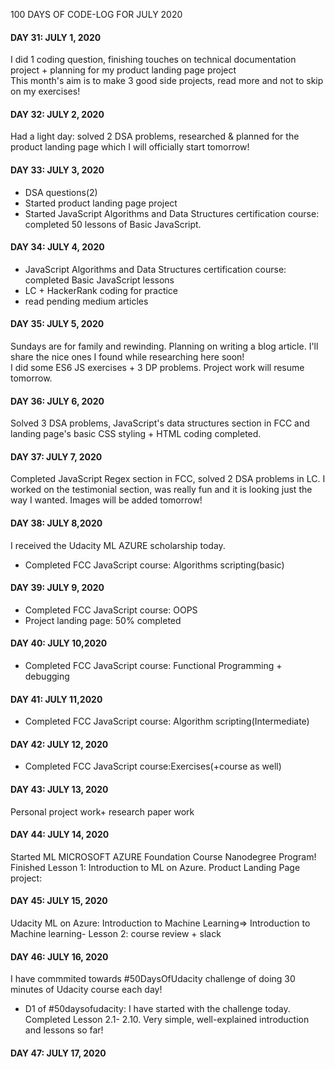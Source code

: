 100 DAYS OF CODE-LOG FOR JULY 2020

#### DAY 31: JULY 1, 2020
I did 1 coding question, finishing touches on technical documentation project + planning for my product landing page project <br/>
This month's aim is to make 3 good side projects, read more and not to skip on my exercises!

#### DAY 32: JULY 2, 2020
Had a light day: solved 2 DSA problems, researched & planned for the product landing page which I will officially start tomorrow! 

#### DAY 33: JULY 3, 2020
- DSA questions(2)
- Started product landing page project
- Started JavaScript Algorithms and Data Structures certification course: completed 50 lessons of Basic JavaScript.

#### DAY 34: JULY 4, 2020
- JavaScript Algorithms and Data Structures certification course: completed Basic JavaScript lessons
- LC + HackerRank coding for practice
- read pending medium articles

#### DAY 35: JULY 5, 2020
Sundays are for family and rewinding. Planning on writing a blog article. I'll share the nice ones I found while researching here soon!
<br/>
I did some ES6 JS exercises + 3 DP problems. Project work will resume tomorrow.

#### DAY 36: JULY 6, 2020
Solved 3 DSA problems, JavaScript's data structures section in FCC and landing page's basic CSS styling + HTML coding completed. 

#### DAY 37: JULY 7, 2020
Completed JavaScript Regex section in FCC, solved 2 DSA problems in LC. I worked on the testimonial section, was really fun and it is looking just the way I wanted. Images will be added tomorrow!

#### DAY 38: JULY 8,2020
I received the Udacity ML AZURE scholarship today. 
- Completed FCC JavaScript course: Algorithms scripting(basic)

#### DAY 39: JULY 9, 2020

- Completed FCC JavaScript course: OOPS
- Project landing page: 50% completed

#### DAY 40: JULY 10,2020

- Completed FCC JavaScript course: Functional Programming + debugging

#### DAY 41: JULY 11,2020

- Completed FCC JavaScript course: Algorithm scripting(Intermediate)

#### DAY 42: JULY 12, 2020

- Completed FCC JavaScript course:Exercises(+course as well) 

#### DAY 43: JULY 13, 2020

Personal project work+ research paper work

#### DAY 44: JULY 14, 2020

Started ML MICROSOFT AZURE Foundation Course Nanodegree Program! Finished Lesson 1: Introduction to ML on Azure.
Product Landing Page project:

#### DAY 45: JULY 15, 2020

Udacity ML on Azure: Introduction to Machine Learning=> Introduction to Machine learning- Lesson 2: course review + slack  

#### DAY 46: JULY 16, 2020

I have commmited towards #50DaysOfUdacity challenge of doing 30 minutes of Udacity course each day!
- D1 of #50daysofudacity: I have started with the challenge today. Completed Lesson 2.1- 2.10. Very simple, well-explained introduction and lessons so far!

#### DAY 47: JULY 17, 2020





